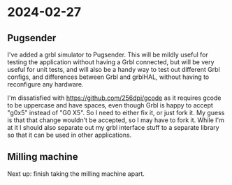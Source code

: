 # 2024-02-27

## Pugsender

I've added a grbl simulator to Pugsender. This will be mildly useful for testing the application without having a Grbl
connected, but will be very useful for unit tests, and will also be a handy way to test out different Grbl configs,
and differences between Grbl and grblHAL, without having to reconfigure any hardware.

I'm dissatisfied with https://github.com/256dpi/gcode as it requires gcode to be uppercase and have spaces, even though
Grbl is happy to accept "g0x5" instead of "G0 X5". So I need to either fix it, or just fork it. My guess is that that
change wouldn't be accepted, so I may have to fork it. While I'm at it I should also separate out my grbl interface
stuff to a separate library so that it can be used in other applications.

## Milling machine

Next up: finish taking the milling machine apart.
